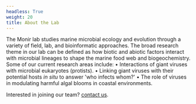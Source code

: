```yaml
---
headless: True
weight: 20
title: About the Lab
---
```

<!--more-->
The Monir lab studies marine microbial ecology and evolution through a variety of field, lab, and bioinformatic approaches. The broad research theme in our lab can be defined as how biotic and abiotic factors interact with microbial lineages to shape the marine food web and biogeochemistry. Some of our current research areas include:
•	Interactions of giant viruses with microbial eukaryotes (protists).
•	Linking giant viruses with their potential hosts <i>in situ</i> to answer 'who infects whom?'
•	The role of viruses in modulating harmful algal blooms in coastal environments.

Interested in joining our team? [contact us](https://silly-rabanadas-868f73.netlify.app/contact/).
